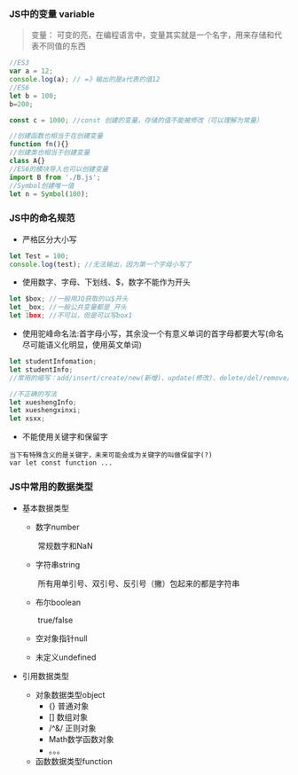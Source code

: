 ### JS中的变量 variable

> 变量： 可变的亮，在编程语言中，变量其实就是一个名字，用来存储和代表不同值的东西

``` javascript
//ES3
var a = 12;
console.log(a); // =》输出的是a代表的值12
//ES6
let b = 100;
b=200;

const c = 1000; //const 创建的变量，存储的值不能被修改（可以理解为常量）

//创建函数也相当于在创建变量
function fn(){}
//创建类也相当于创建变量
class A{}
//ES6的模块导入也可以创建变量
import B from './B.js';
//Symbol创建唯一值
let n = Symbol(100);
```

 ### JS中的命名规范

- 严格区分大小写

```JavaScript
let Test = 100;
console.log(test); //无法输出，因为第一个字母小写了
```

- 使用数字、字母、下划线、$，数字不能作为开头

```js
let $box; //一般用JQ获取的以$开头
let _box; //一般公共变量都是_开头
let 1box; //不可以，但是可以写box1
```

- 使用驼峰命名法:首字母小写，其余没一个有意义单词的首字母都要大写(命名尽可能语义化明显，使用英文单词)

```js
let studentInfomation;
let studentInfo;
//常用的缩写：add/insert/create/new(新增)、update(修改)、delete/del/remove/rm(删除)、select/sel/query/get(查询)、info(信息)...

//不正确的写法
let xueshengInfo;
let xueshengxinxi;
let xsxx;
```

- 不能使用关键字和保留字

```
当下有特殊含义的是关键字，未来可能会成为关键字的叫做保留字(?)
var let const function ...
```

### JS中常用的数据类型

- 基本数据类型

  + 数字number

    ​	常规数字和NaN

  + 字符串string

    ​	所有用单引号、双引号、反引号（撇）包起来的都是字符串

  + 布尔boolean

    ​	true/false

  + 空对象指针null

  + 未定义undefined

- 引用数据类型

  + 对象数据类型object
    + {} 普通对象
    + [] 数组对象
    + /^&/ 正则对象 
    + Math数学函数对象
    + 。。。
  + 函数数据类型function
